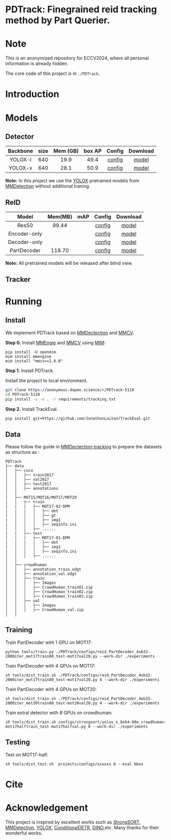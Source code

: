 # PDTrack: Finegrained reid tracking method by Part Querier.

# Note
This is an anonymized repository for ECCV2024, where all personal information is already hidden.

The core code of this project is in `./PDTrack`.


# Introduction


# Models

## Detector

|  Backbone  | size | Mem (GB) | box AP |                  Config                  |                                                                                                                                         Download                                                                                                                                         |
| :--------: | :--: | :------: | :----: | :--------------------------------------: | :--------------------------------------------------------------------------------------------------------------------------------------------------------------------------------------------------------------------------------------------------------------------------------------: |
|  YOLOX-l   | 640  |   19.9   |  49.4  |  [config](./yolox_l_8xb8-300e_coco.py)   |       [model](https://download.openmmlab.com/mmdetection/v2.0/yolox/yolox_l_8x8_300e_coco/yolox_l_8x8_300e_coco_20211126_140236-d3bd2b23.pth)      |
|  YOLOX-x   | 640  |   28.1   |  50.9  |  [config](./yolox_x_8xb8-300e_coco.py)   |       [model](https://download.openmmlab.com/mmdetection/v2.0/yolox/yolox_x_8x8_300e_coco/yolox_x_8x8_300e_coco_20211126_140254-1ef88d67.pth)      |

**Note:**
 In this project we use the [YOLOX](https://arxiv.org/abs/2107.08430) pretrained models from [MMDetection](https://github.com/open-mmlab/mmdetection/tree/main/configs/yolox) without additional traning.

## ReID
|  Model | Mem(MB) | mAP | Config | Download |
| :-----:|:-------:|:---:|:------:|:--------:|
|  Res50 | 99.44   |     |[config](./configs/reid/reid_r50_8xb32-6e_mot17train80_test-mot17val20.py) | [model]() |
| Encoder-only |           |    | [config]()| [model]() |
| Decoder-only |           |    | [config]()| [model]() |
| PartDecoder| 118.70 |   | [config]()| [model]()            |


**Note:**
All pretrained models will be released after blind view.

## Tracker




# Running 
## Install 

We implement PDTrack based on [MMDectection](https://github.com/open-mmlab/mmdetection) and [MMCV](https://github.com/open-mmlab/mmcv). 

**Step 0.** Install [MMEngie](https://github.com/open-mmlab/mmengine) and [MMCV](https://github.com/open-mmlab/mmcv) using [MIM](https://github.com/open-mmlab/mim):
```
pip install -U openmim
mim install mmengine
mim install "mmcv>=2.0.0"
```

**Step 1.** Install PDTrack.

Install the project to local environment.

```bash
git clone https://anonymous.4open.science/r/PDTrack-5110
cd PDTrack-5110
pip install -v -e . -r requirements/tracking.txt
```
**Step 2.** Install TrackEval.
```
pip install git+https://github.com/JonathonLuiten/TrackEval.git
```

## Data 

Please follow the guide in [MMDectection-tracking](https://github.com/open-mmlab/mmdetection/blob/main/docs/en/user_guides/tracking_dataset_prepare.md) to prepare the datasets as structure as :
```
PDTrack
├── data
│   ├── coco
│   │   ├── train2017
│   │   ├── val2017
│   │   ├── test2017
│   │   ├── annotations
│   │
|   ├── MOT15/MOT16/MOT17/MOT20
|   |   ├── train
|   |   |   ├── MOT17-02-DPM
|   |   |   |   ├── det
|   │   │   │   ├── gt
|   │   │   │   ├── img1
|   │   │   │   ├── seqinfo.ini
│   │   │   ├── ......
|   |   ├── test
|   |   |   ├── MOT17-01-DPM
|   |   |   |   ├── det
|   │   │   │   ├── img1
|   │   │   │   ├── seqinfo.ini
│   │   │   ├── ......
│   │
│   ├── crowdhuman
│   │   ├── annotation_train.odgt
│   │   ├── annotation_val.odgt
│   │   ├── train
│   │   │   ├── Images
│   │   │   ├── CrowdHuman_train01.zip
│   │   │   ├── CrowdHuman_train02.zip
│   │   │   ├── CrowdHuman_train03.zip
│   │   ├── val
│   │   │   ├── Images
│   │   │   ├── CrowdHuman_val.zip
│   │
```

## Training 


Train PartDecoder with 1 GPU on MOT17:
```
python tools/train.py ./PDTrack/configs/reid_PartDecoder_4xb32-2000iter_mot17train80_test-mot17val20.py --work-dir ./experiments
```


Train PartDecoder with 4 GPUs on MOT17:
```
sh tools/dist_train.sh ./PDTrack/configs/reid_PartDecoder_4xb32-2000iter_mot17train80_test-mot17val20.py 4 --work-dir ./experiments
```

Train PartDecoder with 4 GPUs on MOT20:
```
sh tools/dist_train.sh ./PDTrack/configs/reid_PartDecoder_4xb32-2000iter_mot20train80_test-mot20val20.py 4 --work-dir ./experiments
```

Train extral detector with 8 GPUs on crowdhuman:
```
sh tools/dist_train.sh configs/strongsort/yolox_x_8xb4-80e_crowdhuman-mot17halftrain_test-mot17halfval.py 8 --work-dir ./experiments
```

## Testing
Test on MOT17-half:
```
sh tools/dist_test.sh  projects/configs/xxxxxx 8 --eval bbox
```

# Cite

# Acknowledgement
This project is inspired by excellent works such as [StrongSORT](https://github.com/dyhBUPT/StrongSORT), [MMDetection](https://github.com/open-mmlab/mmdetection), [YOLOX](https://github.com/Megvii-BaseDetection/YOLOX), [ConditionalDETR](https://github.com/Atten4Vis/ConditionalDETR), [DINO](https://github.com/IDEA-Research/DINO),etc. Many thanks for their wonderful works.